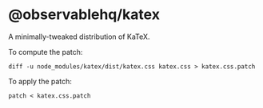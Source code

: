 # @observablehq/katex

A minimally-tweaked distribution of KaTeX.

To compute the patch:

```
diff -u node_modules/katex/dist/katex.css katex.css > katex.css.patch
```

To apply the patch:

```
patch < katex.css.patch
```
